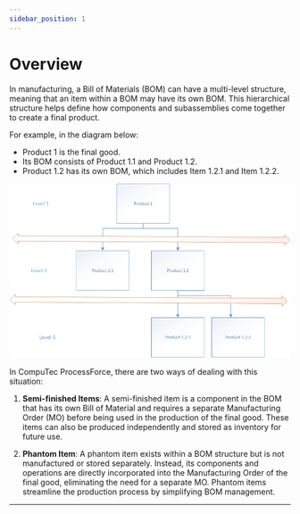 ```yaml
---
sidebar_position: 1
---
```


# Overview

In manufacturing, a Bill of Materials (BOM) can have a multi-level structure, meaning that an item within a BOM may have its own BOM. This hierarchical structure helps define how components and subassemblies come together to create a final product.

For example, in the diagram below:

- Product 1 is the final good.
- Its BOM consists of Product 1.1 and Product 1.2.
- Product 1.2 has its own BOM, which includes Item 1.2.1 and Item 1.2.2.

![Multi-level](./media/multi-level.webp)

In CompuTec ProcessForce, there are two ways of dealing with this situation:

1. **Semi-finished Items**:
  A semi-finished item is a component in the BOM that has its own Bill of Material and requires a separate Manufacturing Order (MO) before being used in the production of the final good. These items can also be produced independently and stored as inventory for future use.

2. **Phantom Item**:
  A phantom item exists within a BOM structure but is not manufactured or stored separately. Instead, its components and operations are directly incorporated into the Manufacturing Order of the final good, eliminating the need for a separate MO. Phantom items streamline the production process by simplifying BOM management.

---
